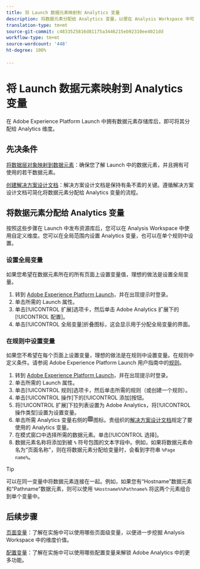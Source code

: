 ```yaml
---
title: 将 Launch 数据元素映射到 Analytics 变量
description: 将数据元素分配给 Analytics 变量，以便在 Analysis Workspace 中可以将这些变量用作维度。
translation-type: tm+mt
source-git-commit: c4833525816d81175a3446215eb92310ee4021dd
workflow-type: tm+mt
source-wordcount: '448'
ht-degree: 100%

---
```



# 将 Launch 数据元素映射到 Analytics 变量

在 Adobe Experience Platform Launch 中拥有数据元素存储库后，即可将其分配给 Analytics 维度。

## 先决条件

[将数据层对象映射到数据元素](layer-to-elements.md)：确保您了解 Launch 中的数据元素，并且拥有可使用的若干数据元素。

[创建解决方案设计文档](../prepare/solution-design.md)：解决方案设计文档是保持有条不紊的关键。遵循解决方案设计文档可简化将数据元素分配给 Analytics 变量的流程。

## 将数据元素分配给 Analytics 变量

按照这些步骤在 Launch 中发布资源库后，您可以在 Analysis Workspace 中使用自定义维度。您可以在全局范围内设置 Analytics 变量，也可以在单个规则中设置。

### 设置全局变量

如果您希望在数据元素所在的所有页面上设置变量值，理想的做法是设置全局变量。

1. 转到 [Adobe Experience Platform Launch](https://launch.adobe.com)，并在出现提示时登录。
1. 单击所需的 Launch 属性。
1. 单击[!UICONTROL 扩展]选项卡，然后单击 Adobe Analytics 扩展下的[!UICONTROL 配置]。
1. 单击[!UICONTROL 全局变量]折叠图标，这会显示用于分配全局变量的界面。

### 在规则中设置变量

如果您不希望在每个页面上设置变量，理想的做法是在规则中设置变量。在规则中定义条件。请参阅 Adobe Experience Platform Launch 用户指南中的[规则](https://docs.adobe.com/content/help/zh-Hans/launch/using/reference/manage-resources/rules.html)。

1. 转到 [Adobe Experience Platform Launch](https://launch.adobe.com)，并在出现提示时登录。
1. 单击所需的 Launch 属性。
1. 单击[!UICONTROL 规则]选项卡，然后单击所需的规则（或创建一个规则）。
1. 单击[!UICONTROL 操作]下的[!UICONTROL 添加]按钮。
1. 将[!UICONTROL 扩展]下拉列表设置为 Adobe Analytics，将[!UICONTROL 操作类型]设置为设置变量。
1. 单击所需 Analytics 变量右侧的![数据元素](assets/data-element.png)图标。贵组织的[解决方案设计文档](../prepare/solution-design.md)规定了要使用的 Analytics 变量。
1. 在模式窗口中选择所需的数据元素。单击[!UICONTROL 选择]。
1. 数据元素名称将添加到被 `%` 符号包围的文本字段中。例如，如果将数据元素命名为“页面名称”，则在将数据元素分配给变量时，会看到字符串 `%Page name%`。

>[!TIP]
>
> 可以在同一变量中将数据元素连接在一起。例如，如果您有“Hostname”数据元素和“Pathname”数据元素，则可以使用 `%Hostname%%Pathname%` 将这两个元素组合到单个变量中。

## 后续步骤

[页面变量](../vars/page-vars/page-variables.md)：了解在实施中可以使用哪些页面级变量，以便进一步挖掘 Analysis Workspace 中的维度价值。

[配置变量](../vars/config-vars/configuration-variables.md)：了解在实施中可以使用哪些配置变量来解锁 Adobe Analytics 中的更多功能。
